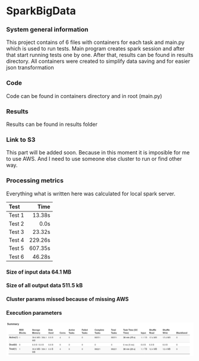 # SparkBigData

### System general information

This project contains of 6 files with containers for each task and main.py which is used to run tests. Main program creates spark session and after that start running tests one by one. After that, results can be found in results directory. All containers were created to simplify data saving and for easier json transformation


### Code 
Code can be found in containers directory and in root (main.py)

### Results
Results can be found in results folder

### Link to S3
This part will be added soon. Because in this moment it is imposible for me to use AWS. And I need to use someone else cluster to run or find other way.

### Processing metrics
Everything what is written here was calculated for local spark server. 

| Test   |  Time  |
| :------|-------:|
| Test 1 | 13.38s |
| Test 2 |   0.0s |
| Test 3 | 23.32s |
| Test 4 |229.26s |
| Test 5 |607.35s |
| Test 6 | 46.28s |


#### Size of input data 64.1 MB
#### Size of all output data 511.5 kB

#### Cluster params missed because of missing AWS

#### Execution parameters
![alt text](/analysis.png)

